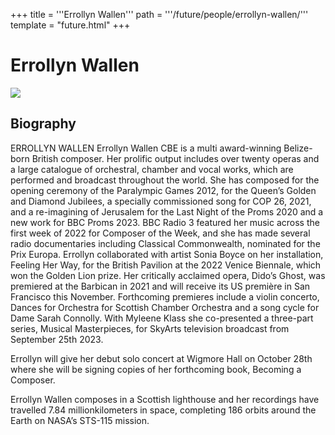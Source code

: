 +++
title = '''Errollyn Wallen'''
path = '''/future/people/errollyn-wallen/'''
template = "future.html"
+++

<h1>Errollyn Wallen</h1>

<img class="speaker-photo" src="https://custom.cvent.com/C3A4539B19F74ABCB6FCE437F6BC0A74/files/event/910aaf2914d44586a56fbd0b3b2c31c0/0adddd69d7d142468616c8c945a3b3c7.jpg">
<h2>Biography</h2>
<p>ERROLLYN WALLEN Errollyn Wallen CBE is a multi award-winning Belize-born British composer. Her prolific output includes over twenty operas and a large catalogue of orchestral, chamber and vocal works, which are performed and broadcast throughout the world. She has composed for the opening ceremony of the Paralympic Games 2012, for the Queen’s Golden and Diamond Jubilees, a specially commissioned song for COP 26, 2021, and a re-imagining of Jerusalem for the Last Night of the Proms 2020 and a new work for BBC Proms 2023. BBC Radio 3 featured her music across the first week of 2022 for Composer of the Week, and she has made several radio documentaries including Classical Commonwealth, nominated for the Prix Europa. Errollyn collaborated with artist Sonia Boyce on her installation, Feeling Her Way, for the British Pavilion at the 2022 Venice Biennale, which won the Golden Lion prize. Her critically acclaimed opera, Dido’s Ghost, was premiered at the Barbican in 2021 and will receive its US première in San Francisco this November. Forthcoming premieres include a violin concerto, Dances for Orchestra for Scottish Chamber Orchestra and a song cycle for Dame Sarah Connolly. With Myleene Klass she  co-presented a three-part series, Musical Masterpieces, for SkyArts television broadcast from September 25th 2023. 
 
Errollyn will give her debut solo concert at Wigmore Hall on October 28th where she will be signing copies of her forthcoming book, Becoming a Composer.
 
Errollyn Wallen composes in a Scottish lighthouse and her recordings have travelled 7.84 millionkilometers in space, completing 186 orbits around the Earth on NASA’s STS-115 mission.</p>

